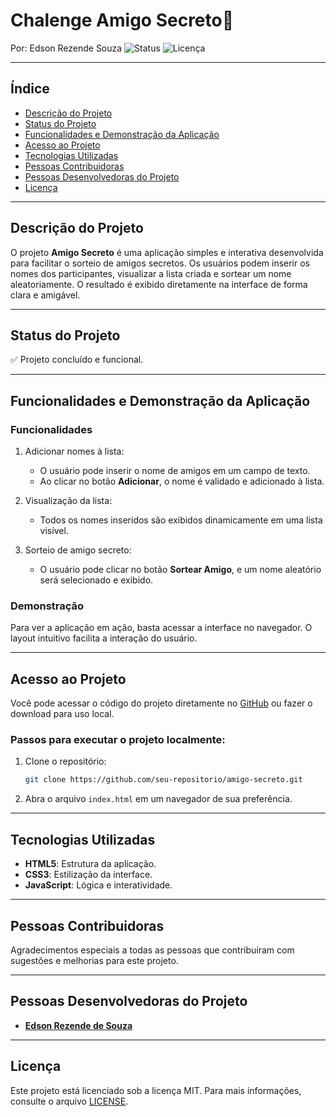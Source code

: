# Chalenge Amigo Secreto🎉

Por: Edson Rezende Souza 
![Status](https://img.shields.io/badge/Status-Concluído-brightgreen) ![Licença](https://img.shields.io/badge/Licen%C3%A7a-MIT-blue)

---

## Índice

- [Descrição do Projeto](#descrição-do-projeto)
- [Status do Projeto](#status-do-projeto)
- [Funcionalidades e Demonstração da Aplicação](#funcionalidades-e-demonstração-da-aplicação)
- [Acesso ao Projeto](#acesso-ao-projeto)
- [Tecnologias Utilizadas](#tecnologias-utilizadas)
- [Pessoas Contribuidoras](#pessoas-contribuidoras)
- [Pessoas Desenvolvedoras do Projeto](#pessoas-desenvolvedoras-do-projeto)
- [Licença](#licença)

---

## Descrição do Projeto

O projeto **Amigo Secreto** é uma aplicação simples e interativa desenvolvida para facilitar o sorteio de amigos secretos. Os usuários podem inserir os nomes dos participantes, visualizar a lista criada e sortear um nome aleatoriamente. O resultado é exibido diretamente na interface de forma clara e amigável.

---

## Status do Projeto

✅ Projeto concluído e funcional.

---

## Funcionalidades e Demonstração da Aplicação

### Funcionalidades

1. Adicionar nomes à lista:
   - O usuário pode inserir o nome de amigos em um campo de texto.
   - Ao clicar no botão **Adicionar**, o nome é validado e adicionado à lista.

2. Visualização da lista:
   - Todos os nomes inseridos são exibidos dinamicamente em uma lista visível.

3. Sorteio de amigo secreto:
   - O usuário pode clicar no botão **Sortear Amigo**, e um nome aleatório será selecionado e exibido.

### Demonstração

Para ver a aplicação em ação, basta acessar a interface no navegador. O layout intuitivo facilita a interação do usuário.

---

## Acesso ao Projeto

Você pode acessar o código do projeto diretamente no [GitHub](https://github.com/seu-repositorio/amigo-secreto) ou fazer o download para uso local.

### Passos para executar o projeto localmente:
1. Clone o repositório:
   ```bash
   git clone https://github.com/seu-repositorio/amigo-secreto.git
   ```
2. Abra o arquivo `index.html` em um navegador de sua preferência.

---

## Tecnologias Utilizadas

- **HTML5**: Estrutura da aplicação.
- **CSS3**: Estilização da interface.
- **JavaScript**: Lógica e interatividade.

---

## Pessoas Contribuidoras

Agradecimentos especiais a todas as pessoas que contribuíram com sugestões e melhorias para este projeto.

---

## Pessoas Desenvolvedoras do Projeto

- **[Edson Rezende de Souza](https://github.com/seu-usuario)**

---

## Licença

Este projeto está licenciado sob a licença MIT. Para mais informações, consulte o arquivo [LICENSE](LICENSE).


